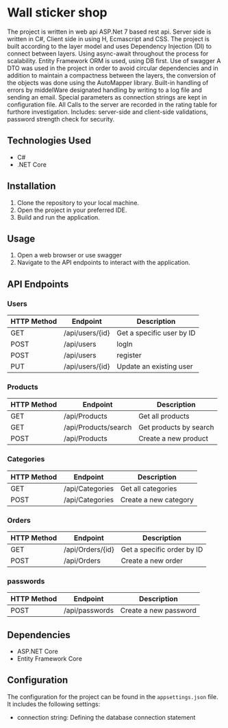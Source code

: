 # Wall sticker shop

The project is written in web api ASP.Net 7 based rest api.
Server side is written in C#, Client side in using H, Ecmascript and CSS.
The project is built according to the layer model and uses Dependency Injection (DI) to connect between layers.
Using async-await throughout the process for scalability.
Entity Framework ORM is used, using DB first.
Use of swagger
A DTO was used in the project in order to avoid circular dependencies and in addition to maintain a compactness between the layers, the conversion of the objects was done using the AutoMapper library.
Built-in handling of errors by middelWare designated handling by writing to a log file and sending an email.
Special parameters as connection strings are kept in configuration file.
All Calls to the server are recorded in the rating table for furthore investigation.
Includes: server-side and client-side validations, password strength check for security.

## Technologies Used

- C#
- .NET Core

## Installation

1. Clone the repository to your local machine.
2. Open the project in your preferred IDE.
3. Build and run the application.

## Usage

1. Open a web browser or use swagger
2. Navigate to the API endpoints to interact with the application.

## API Endpoints
### Users

| HTTP Method | Endpoint                | Description                   |
|-------------|-------------------------|-------------------------------|
| GET         | /api/users/{id}         | Get a specific user by ID     |
| POST        | /api/users              | logIn                         |
| POST        | /api/users              | register                      |
| PUT         | /api/users/{id}         | Update an existing user       |

### Products

| HTTP Method | Endpoint                | Description                   |
|-------------|-------------------------|-------------------------------|
| GET         | /api/Products           | Get all products              |
| GET         | /api/Products/search    | Get products by search        |
| POST        | /api/Products           | Create a new product          |

### Categories

| HTTP Method | Endpoint                | Description                   |
|-------------|-------------------------|-------------------------------|
| GET         |/api/Categories          | Get all categories            |
| POST        |/api/Categories          | Create a new category         |

### Orders


| HTTP Method | Endpoint                | Description                   |
|-------------|-------------------------|-------------------------------|
| GET         |/api/Orders/{id}         |Get a specific order by ID     |
| POST        |/api/Orders              | Create a new order            |

### passwords

| HTTP Method | Endpoint                | Description                   |
|-------------|-------------------------|-------------------------------|
| POST        |/api/passwords           | Create a new password         |

## Dependencies

- ASP.NET Core 
- Entity Framework Core 


## Configuration

The configuration for the project can be found in the `appsettings.json` file. It includes the following settings:

- connection string: Defining the database connection statement

